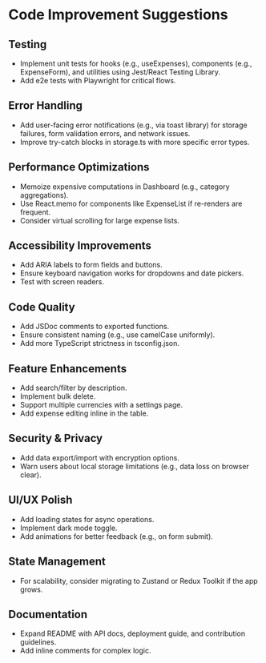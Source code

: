 # Code Improvement Suggestions

## Testing
- Implement unit tests for hooks (e.g., useExpenses), components (e.g., ExpenseForm), and utilities using Jest/React Testing Library.
- Add e2e tests with Playwright for critical flows.

## Error Handling
- Add user-facing error notifications (e.g., via toast library) for storage failures, form validation errors, and network issues.
- Improve try-catch blocks in storage.ts with more specific error types.

## Performance Optimizations
- Memoize expensive computations in Dashboard (e.g., category aggregations).
- Use React.memo for components like ExpenseList if re-renders are frequent.
- Consider virtual scrolling for large expense lists.

## Accessibility Improvements
- Add ARIA labels to form fields and buttons.
- Ensure keyboard navigation works for dropdowns and date pickers.
- Test with screen readers.

## Code Quality
- Add JSDoc comments to exported functions.
- Ensure consistent naming (e.g., use camelCase uniformly).
- Add more TypeScript strictness in tsconfig.json.

## Feature Enhancements
- Add search/filter by description.
- Implement bulk delete.
- Support multiple currencies with a settings page.
- Add expense editing inline in the table.

## Security & Privacy
- Add data export/import with encryption options.
- Warn users about local storage limitations (e.g., data loss on browser clear).

## UI/UX Polish
- Add loading states for async operations.
- Implement dark mode toggle.
- Add animations for better feedback (e.g., on form submit).

## State Management
- For scalability, consider migrating to Zustand or Redux Toolkit if the app grows.

## Documentation
- Expand README with API docs, deployment guide, and contribution guidelines.
- Add inline comments for complex logic.